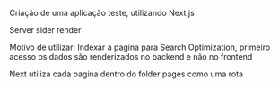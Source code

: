 Criação de uma aplicação teste, utilizando Next.js

Server sider render 

Motivo de utilizar: Indexar a pagina para Search Optimization, primeiro acesso os dados são renderizados no backend e não no frontend

Next utiliza cada pagina dentro do folder pages como uma rota